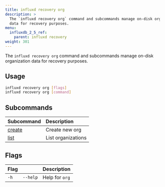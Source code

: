 ```yaml
---
title: influxd recovery org
description: >
  The `influxd recovery org` command and subcommands manage on-disk organization 
  data for recovery purposes.
menu:
  influxdb_2_5_ref:
    parent: influxd recovery
weight: 301
---
```


The `influxd recovery org` command and subcommands manage on-disk organization 
data for recovery purposes.

## Usage
```sh
influxd recovery org [flags]
influxd recovery org [command]
```

## Subcommands
| Subcommand                                                          | Description        |
| :------------------------------------------------------------------ | :----------------- |
| [create](/influxdb/v2.6/reference/cli/influxd/recovery/org/create/) | Create new org     |
| [list](/influxdb/v2.6/reference/cli/influxd/recovery/org/list/)     | List organizations |

## Flags
| Flag |          | Description    |
| :--- | :------- | :------------- |
| `-h` | `--help` | Help for `org` |
